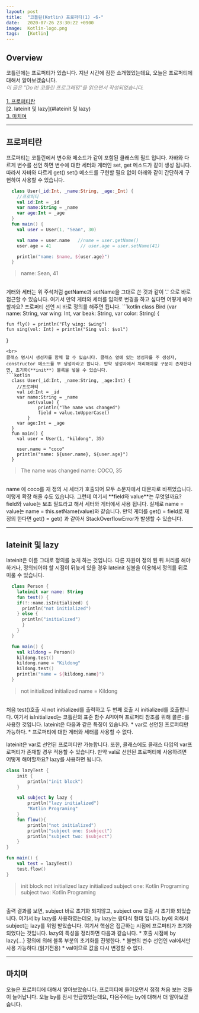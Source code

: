 ```yaml
---
layout: post
title:  "코틀린(Kotlin) 프로퍼티(1) -6-"
date:   2020-07-26 23:30:22 +0900
image:  Kotlin-logo.png
tags:   [Kotlin]
---
```

## Overview  
코틀린에는 프로퍼티가 있습니다. 지난 시간에 잠깐 소개했었는데요, 오늘은 프로퍼티에 대해서 알아보겠습니다.    
<span style="color: grey">*이 글은 "Do it! 코틀린 프로그래밍"을 읽으면서 작성되었습니다.*</span>  
<br>
[1. 프로퍼티란](#프로퍼티란)  
[2. lateinit 및 lazy](#lateinit 및 lazy)  
[3. 마치며](#마치며)  

------------------------  

## 프로퍼티란  
프로퍼티는 코틀린에서 변수와 메소드가 같이 포함된 클래스의 필드 입니다. 자바와 다르게 변수를 선언 하면 변수에 대한 세터와 게터인 set, get 메소드가 같이 생성 됩니다. 따라서 자바와 다르게 get() set() 메소드를 구현할 필요 없이 아래와 같이 간단하게 구현하여 사용할 수 있습니다.  
```kotlin
  class User(_id:Int, _name:String, _age:_Int) {
    //프로퍼티
    val id:Int = _id
    var name:String = _name
    var age:Int = _age
  }
  fun main() {
    val user = User(1, "Sean", 30)

    val name = user.name   //name = user.getName()
    user.age = 41           // user.age = user.setName(41)

    println("name: $name, ${user.age}")
  }
```
>name: Sean, 41

<br>
게터와 세터는 위 주석처럼 getName과 setName을 그대로 쓴 것과 같이 '.' 으로 바로 접근할 수 있습니다. 여기서 만약 게터와 세터를 임의로 변경을 하고 싶다면 어떻게 해야할까요? 프로퍼티 선언 시 바로 정의를 해주면 됩니다.  
```kotlin
  class Bird (var name: String, var wing: Int, var beak: String, var color: String) {

    fun fly() = println("Fly wing: $wing")
    fun sing(vol: Int) = println("Sing vol: $vol")
  }
```
<br>
클래스 명시시 생성자를 함께 할 수 있습니다. 클래스 옆에 있는 생성자를 주 생성자, constructor 메소드를 부 생성자라고 합니다. 만약 생성자에서 처리해야할 구문이 존재한다면, 초기화(**init**) 블록을 넣을 수 있습니다.  
```kotlin
  class User(_id:Int, _name:String, _age:Int) {
    //프로퍼티
    val id:Int = _id
    var name:String = _name
        set(value) {
            println("The name was changed")
            field = value.toUpperCase()
        }
    var age:Int = _age
  }
  fun main() {
    val user = User(1, "kildong", 35)

    user.name = "coco"
    println("name: ${user.name}, ${user.age}")
  }
```
>The name was changed
name: COCO, 35

<br>
name 에 coco를 재 정의 시 세터가 호출되어 모두 소문자에서 대문자로 바뀌었습니다. 이렇게 확장 해줄 수도 있습니다. 그런데 여기서 **field와 value**는 무엇일까요? field와 value는 보조 필드라고 해서 세터와 게터에서 사용 됩니다. 실제로 name = value는 name = this.setName(value)와 같습니다. 만약 게터를 get() = field로 재정의 한다면 get() = get() 과 같아서 StackOverflowError가 발생할 수 있습니다.  

------------------------  

## lateinit 및 lazy  
 lateinit은 이름 그대로 정의를 늦게 하는 것입니다. 다른 자원이 정의 된 뒤 처리를 해야하거나, 정의되어야 할 시점이 뒤늦게 있을 경우 lateinit 심볼을 이용해서 정의를 뒤로 미룰 수 있습니다.  
```kotlin
  class Person {
    lateinit var name: String
    fun test() {
    if(!::name.isInitialized) {
      println("not initialized")
    } else {
      println("initialized")
      }
    }
  }

  fun main() {
    val kildong = Person()
    kildong.test()
    kildong.name = "Kildong"
    kildong.test()
    println("name = ${kildong.name}")
  }
```
>not initialized
initialized
name = Kildong

<br>
처음 test()호출 시 not initialized를 출력하고 두 번째 호출 시 initialized를 호출합니다. 여기서 isInitialized는 코틀린의 표준 함수 API이며 프로퍼티 참조를 위해 콜른::를 사용한 것입니다. lateinit은 다음과 같은 특징이 있습니다.  
* var로 선언된 프로퍼티만 가능하다.  
* 프로퍼티에 대한 게터와 세터를 사용할 수 없다.  

lateinit은 var로 선언된 프로퍼티만 가능합니다. 또한, 클래스에도 클래스 타입의 var프로퍼티가 존재할 경우 적용할 수 있습니다.
만약 val로 선언된 프로퍼티에 사용하려면 어떻게 해야할까요? lazy를 사용하면 됩니다.  
```kotlin
class lazyTest {
    init {
        println("init block")
    }

    val subject by lazy {
        println("lazy initialized")
        "Kotlin Programing"
    }
    fun flow(){
        println("not initialized")
        println("subject one: $subject")
        println("subject two: $subject")
    }
}

fun main() {
    val test = lazyTest()
    test.flow()
}
```
>init block
not initialized
lazy initialized
subject one: Kotlin Programing
subject two: Kotlin Programing

<br>
출력 결과를 보면, subject 바로 초기화 되지않고, subject one 호출 시 초기화 되었습니다. 여기서 by lazy를 사용하였는데요, by lazy는 람다식 형태 입니다. by에 의해서 subject는 lazy를 위임 받았습니다. 여기서 핵심은 접근하는 시점에 프로퍼티가 초기화 되었다는 것입니다. lazy의 특성을 정리하면 다음과 같습니다.
* 호출 시점에 by lazy{...} 정의에 의해 블록 부분의 초기화를 진행한다.  
* 불변의 변수 선언인 val에서만 사용 가능하다.(읽기전용)  
*  val이므로 값을 다시 변경할 수 없다.  

------------------------  

## 마치며
오늘은 프로퍼티에 대해서 알아보았습니다. 프로퍼티에 들어오면서 점점 처음 보는 것들이 늘어납니다. 오늘 by를 잠시 언급했었는데요, 다음주에는 by에 대해서 더 알아보겠습니다.